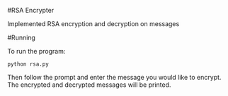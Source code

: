 #RSA Encrypter

Implemented RSA encryption and decryption on messages

#Running

To run the program:

```
python rsa.py
```

Then follow the prompt and enter the message you would like to encrypt.
The encrypted and decrypted messages will be printed.

